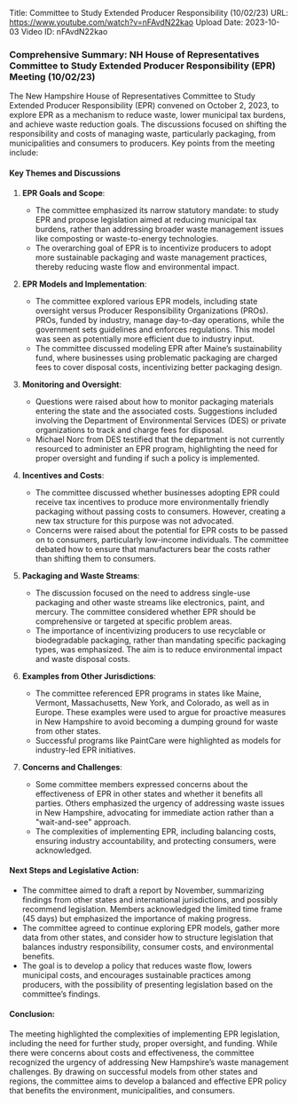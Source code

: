 Title: Committee to Study Extended Producer Responsibility (10/02/23)
URL: https://www.youtube.com/watch?v=nFAvdN22kao
Upload Date: 2023-10-03
Video ID: nFAvdN22kao

### Comprehensive Summary: NH House of Representatives Committee to Study Extended Producer Responsibility (EPR) Meeting (10/02/23)

The New Hampshire House of Representatives Committee to Study Extended Producer Responsibility (EPR) convened on October 2, 2023, to explore EPR as a mechanism to reduce waste, lower municipal tax burdens, and achieve waste reduction goals. The discussions focused on shifting the responsibility and costs of managing waste, particularly packaging, from municipalities and consumers to producers. Key points from the meeting include:

#### **Key Themes and Discussions**

1. **EPR Goals and Scope**:
   - The committee emphasized its narrow statutory mandate: to study EPR and propose legislation aimed at reducing municipal tax burdens, rather than addressing broader waste management issues like composting or waste-to-energy technologies.
   - The overarching goal of EPR is to incentivize producers to adopt more sustainable packaging and waste management practices, thereby reducing waste flow and environmental impact.

2. **EPR Models and Implementation**:
   - The committee explored various EPR models, including state oversight versus Producer Responsibility Organizations (PROs). PROs, funded by industry, manage day-to-day operations, while the government sets guidelines and enforces regulations. This model was seen as potentially more efficient due to industry input.
   - The committee discussed modeling EPR after Maine’s sustainability fund, where businesses using problematic packaging are charged fees to cover disposal costs, incentivizing better packaging design.

3. **Monitoring and Oversight**:
   - Questions were raised about how to monitor packaging materials entering the state and the associated costs. Suggestions included involving the Department of Environmental Services (DES) or private organizations to track and charge fees for disposal.
   - Michael Norc from DES testified that the department is not currently resourced to administer an EPR program, highlighting the need for proper oversight and funding if such a policy is implemented.

4. **Incentives and Costs**:
   - The committee discussed whether businesses adopting EPR could receive tax incentives to produce more environmentally friendly packaging without passing costs to consumers. However, creating a new tax structure for this purpose was not advocated.
   - Concerns were raised about the potential for EPR costs to be passed on to consumers, particularly low-income individuals. The committee debated how to ensure that manufacturers bear the costs rather than shifting them to consumers.

5. **Packaging and Waste Streams**:
   - The discussion focused on the need to address single-use packaging and other waste streams like electronics, paint, and mercury. The committee considered whether EPR should be comprehensive or targeted at specific problem areas.
   - The importance of incentivizing producers to use recyclable or biodegradable packaging, rather than mandating specific packaging types, was emphasized. The aim is to reduce environmental impact and waste disposal costs.

6. **Examples from Other Jurisdictions**:
   - The committee referenced EPR programs in states like Maine, Vermont, Massachusetts, New York, and Colorado, as well as in Europe. These examples were used to argue for proactive measures in New Hampshire to avoid becoming a dumping ground for waste from other states.
   - Successful programs like PaintCare were highlighted as models for industry-led EPR initiatives.

7. **Concerns and Challenges**:
   - Some committee members expressed concerns about the effectiveness of EPR in other states and whether it benefits all parties. Others emphasized the urgency of addressing waste issues in New Hampshire, advocating for immediate action rather than a "wait-and-see" approach.
   - The complexities of implementing EPR, including balancing costs, ensuring industry accountability, and protecting consumers, were acknowledged.

#### **Next Steps and Legislative Action**:
- The committee aimed to draft a report by November, summarizing findings from other states and international jurisdictions, and possibly recommend legislation. Members acknowledged the limited time frame (45 days) but emphasized the importance of making progress.
- The committee agreed to continue exploring EPR models, gather more data from other states, and consider how to structure legislation that balances industry responsibility, consumer costs, and environmental benefits.
- The goal is to develop a policy that reduces waste flow, lowers municipal costs, and encourages sustainable practices among producers, with the possibility of presenting legislation based on the committee’s findings.

#### **Conclusion**:
The meeting highlighted the complexities of implementing EPR legislation, including the need for further study, proper oversight, and funding. While there were concerns about costs and effectiveness, the committee recognized the urgency of addressing New Hampshire’s waste management challenges. By drawing on successful models from other states and regions, the committee aims to develop a balanced and effective EPR policy that benefits the environment, municipalities, and consumers.